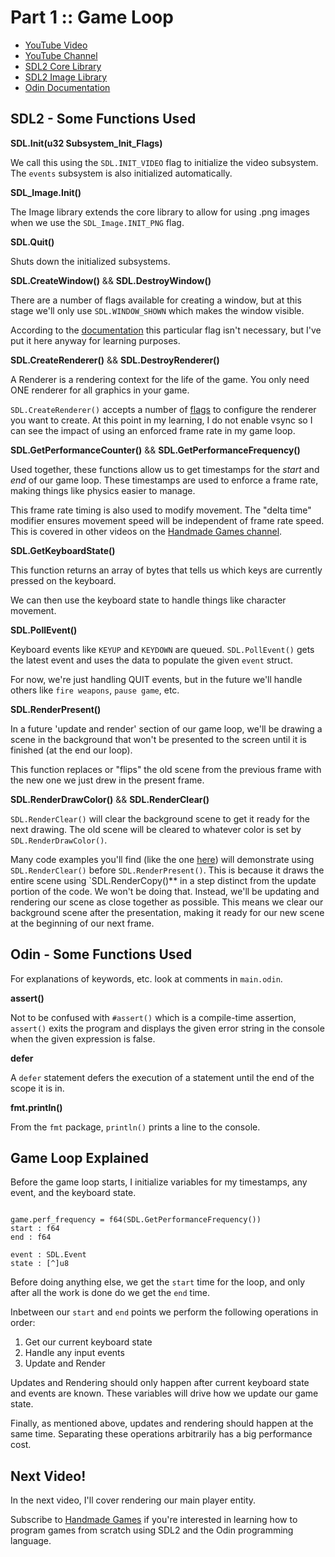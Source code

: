 # Part 1 :: Game Loop

* [YouTube Video]()
* [YouTube Channel](https://www.youtube.com/channel/UCKXSHFNc-5D9i3heHkHgeUg)
* [SDL2 Core Library](https://wiki.libsdl.org/CategoryAPI)
* [SDL2 Image Library](https://wiki.libsdl.org/SDL_image/CategoryAPI)
* [Odin Documentation](https://github.com/odin-lang/Odin/wiki)

## SDL2 - Some Functions Used

**SDL.Init(u32 Subsystem_Init_Flags)**

We call this using the `SDL.INIT_VIDEO` flag to initialize the video subsystem. The `events` subsystem is also initialized automatically.

**SDL_Image.Init()**

The Image library extends the core library to allow for using .png images when we use the `SDL_Image.INIT_PNG` flag.

**SDL.Quit()**

Shuts down the initialized subsystems.

**SDL.CreateWindow()** && **SDL.DestroyWindow()**

There are a number of flags available for creating a window, but at this stage we'll only use `SDL.WINDOW_SHOWN` which makes the window visible.

According to the [documentation](https://wiki.libsdl.org/SDL_CreateWindow) this particular flag isn't necessary, but I've put it here anyway for learning purposes.

**SDL.CreateRenderer()** && **SDL.DestroyRenderer()**

A Renderer is a rendering context for the life of the game. You only need ONE renderer for all graphics in your game.

`SDL.CreateRenderer()` accepts a number of [flags](https://wiki.libsdl.org/SDL_RendererFlags) to configure the renderer you want to create. At this point in my learning, I do not enable vsync so I can see the impact of using an enforced frame rate in my game loop.

**SDL.GetPerformanceCounter()** && **SDL.GetPerformanceFrequency()**

Used together, these functions allow us to get timestamps for the *start* and *end* of our game loop. These timestamps are used to enforce a frame rate, making things like physics easier to manage.

This frame rate timing is also used to modify movement. The "delta time" modifier ensures movement speed will be independent of frame rate speed. This is covered in other videos on the [Handmade Games channel](https://www.youtube.com/channel/UCKXSHFNc-5D9i3heHkHgeUg).

**SDL.GetKeyboardState()**

This function returns an array of bytes that tells us which keys are currently pressed on the keyboard.

We can then use the keyboard state to handle things like character movement.

**SDL.PollEvent()**

Keyboard events like `KEYUP` and `KEYDOWN` are queued. `SDL.PollEvent()` gets the latest event and uses the data to populate the given `event` struct. 

For now, we're just handling QUIT events, but in the future we'll handle others like `fire weapons`, `pause game`, etc.

**SDL.RenderPresent()**

In a future 'update and render' section of our game loop, we'll be drawing a scene in the background that won't be presented to the screen until it is finished (at the end our loop). 

This function replaces or "flips" the old scene from the previous frame with the new one we just drew in the present frame.

**SDL.RenderDrawColor()** && **SDL.RenderClear()**

`SDL.RenderClear()` will clear the background scene to get it ready for the next drawing. The old scene will be cleared to whatever color is set by `SDL.RenderDrawColor()`. 

Many code examples you'll find (like the one [here](https://wiki.libsdl.org/SDL_CreateRenderer)) will demonstrate using `SDL.RenderClear()` before `SDL.RenderPresent()`. This is because it draws the entire scene using `SDL.RenderCopy()** in a step distinct from the update portion of the code. We won't be doing that. Instead, we'll be updating and rendering our scene as close together as possible. This means we clear our background scene after the presentation, making it ready for our new scene at the beginning of our next frame.

## Odin - Some Functions Used

For explanations of keywords, etc. look at comments in `main.odin`.

**assert()**

Not to be confused with `#assert()` which is a compile-time assertion, `assert()` exits the program and displays the given error string in the console when the given expression is false. 

**defer**

A `defer` statement defers the execution of a statement until the end of the scope it is in.

**fmt.println()**

From the `fmt` package, `println()` prints a line to the console.

## Game Loop Explained

Before the game loop starts, I initialize variables for my timestamps, any event, and the keyboard state.

```odin

game.perf_frequency = f64(SDL.GetPerformanceFrequency())
start : f64
end : f64

event : SDL.Event
state : [^]u8

```

Before doing anything else, we get the `start` time for the loop, and only after all the work is done do we get the `end` time.

Inbetween our `start` and `end` points we perform the following operations in order:

1. Get our current keyboard state
2. Handle any input events
3. Update and Render

Updates and Rendering should only happen after current keyboard state and events are known. These variables will drive how we update our game state.

Finally, as mentioned above, updates and rendering should happen at the same time. Separating these operations arbitrarily has a big performance cost.

## Next Video!

In the next video, I'll cover rendering our main player entity.

Subscribe to [Handmade Games](https://www.youtube.com/channel/UCKXSHFNc-5D9i3heHkHgeUg) if you're interested in learning how to program games from scratch using SDL2 and the Odin programming language.


